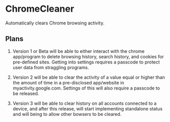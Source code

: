 # ChromeCleaner
Automatically clears Chrome browsing activity. 


## Plans
1. Version 1 or Beta will be able to either interact with the chrome app/program to delete browsing history, search history, and cookies for pre-defined sites. Getting into settings requires a passcode to protect user data from straggling programs. 

2. Version 2 will be able to clear the activity of a value equal or higher than the amount of time in a pre-disclosed app/website in myactivity.google.com. Settings of this will also require a passcode to be released. 

3. Version 3 will be able to clear history on all accounts connected to a device, and after this release, will start implementing standalone status and will being to allow other bowsers to be cleared.
